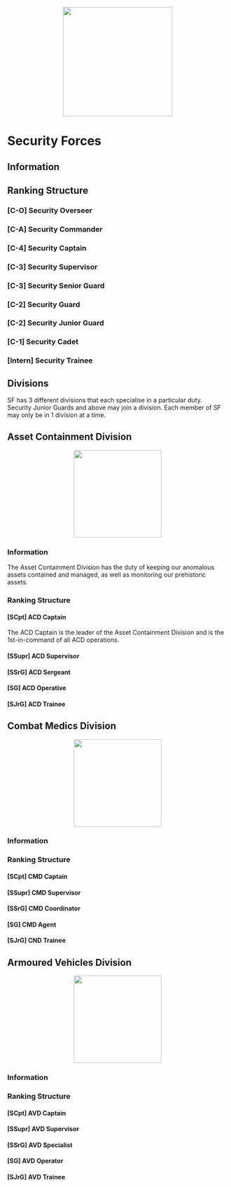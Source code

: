 <p align="center">
  <img src="/../main/Logos & Emblems/corvus_sf.png" height="250" width="250"/></center>
</p>

# Security Forces

## Information

## Ranking Structure
### [C-O] Security Overseer

### [C-A] Security Commander

### [C-4] Security Captain

### [C-3] Security Supervisor

### [C-3] Security Senior Guard

### [C-2] Security Guard

### [C-2] Security Junior Guard

### [C-1] Security Cadet

### [Intern] Security Trainee

## Divisions
SF has 3 different divisions that each specialise in a particular duty. Security Junior Guards and above may join a division. Each member of SF may only be in 1 division at a time.

## Asset Containment Division

<p align="center">
  <img src="/../main/Logos%20%26%20Emblems/corvus_acd.png" height="200" width="200"/></center>
</p>

### Information
The Asset Containment Division has the duty of keeping our anomalous assets contained and managed, as well as monitoring our prehistoric assets.

### Ranking Structure
#### **[SCpt] ACD Captain**
The ACD Captain is the leader of the Asset Containment Division and is the 1st-in-command of all ACD operations.

#### **[SSupr] ACD Supervisor**

#### **[SSrG] ACD Sergeant**

#### **[SG] ACD Operative**

#### **[SJrG] ACD Trainee**

## Combat Medics Division

<p align="center">
  <img src="/../main/Logos%20%26%20Emblems/corvus_cmd.png" height="200" width="200"/></center>
</p>

### Information

### Ranking Structure
#### **[SCpt] CMD Captain**

#### **[SSupr] CMD Supervisor**

#### **[SSrG] CMD Coordinator**

#### **[SG] CMD Agent**

#### **[SJrG] CND Trainee**

## Armoured Vehicles Division

<p align="center">
  <img src="/../main/Logos%20%26%20Emblems/corvus_avd.png" height="200" width="200"/></center>
</p>

### Information

### Ranking Structure
#### **[SCpt] AVD Captain**

#### **[SSupr] AVD Supervisor**

#### **[SSrG] AVD Specialist**

#### **[SG] AVD Operator**

#### **[SJrG] AVD Trainee**
